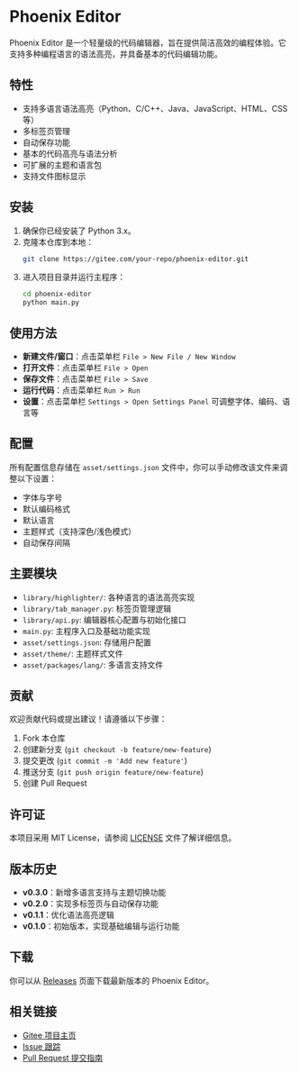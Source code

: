 # Phoenix Editor

Phoenix Editor 是一个轻量级的代码编辑器，旨在提供简洁高效的编程体验。它支持多种编程语言的语法高亮，并具备基本的代码编辑功能。

## 特性

- 支持多语言语法高亮（Python、C/C++、Java、JavaScript、HTML、CSS 等）
- 多标签页管理
- 自动保存功能
- 基本的代码高亮与语法分析
- 可扩展的主题和语言包
- 支持文件图标显示

## 安装

1. 确保你已经安装了 Python 3.x。
2. 克隆本仓库到本地：
   ```bash
   git clone https://gitee.com/your-repo/phoenix-editor.git
   ```
3. 进入项目目录并运行主程序：
   ```bash
   cd phoenix-editor
   python main.py
   ```

## 使用方法

- **新建文件/窗口**：点击菜单栏 `File > New File / New Window`
- **打开文件**：点击菜单栏 `File > Open`
- **保存文件**：点击菜单栏 `File > Save`
- **运行代码**：点击菜单栏 `Run > Run`
- **设置**：点击菜单栏 `Settings > Open Settings Panel` 可调整字体、编码、语言等

## 配置

所有配置信息存储在 `asset/settings.json` 文件中，你可以手动修改该文件来调整以下设置：

- 字体与字号
- 默认编码格式
- 默认语言
- 主题样式（支持深色/浅色模式）
- 自动保存间隔

## 主要模块

- `library/highlighter/`: 各种语言的语法高亮实现
- `library/tab_manager.py`: 标签页管理逻辑
- `library/api.py`: 编辑器核心配置与初始化接口
- `main.py`: 主程序入口及基础功能实现
- `asset/settings.json`: 存储用户配置
- `asset/theme/`: 主题样式文件
- `asset/packages/lang/`: 多语言支持文件

## 贡献

欢迎贡献代码或提出建议！请遵循以下步骤：

1. Fork 本仓库
2. 创建新分支 (`git checkout -b feature/new-feature`)
3. 提交更改 (`git commit -m 'Add new feature'`)
4. 推送分支 (`git push origin feature/new-feature`)
5. 创建 Pull Request

## 许可证

本项目采用 MIT License，请参阅 [LICENSE](LICENSE) 文件了解详细信息。

## 版本历史

- **v0.3.0**：新增多语言支持与主题切换功能
- **v0.2.0**：实现多标签页与自动保存功能
- **v0.1.1**：优化语法高亮逻辑
- **v0.1.0**：初始版本，实现基础编辑与运行功能

## 下载

你可以从 [Releases](README.md#下载) 页面下载最新版本的 Phoenix Editor。

## 相关链接

- [Gitee 项目主页](https://gitee.com/your-repo/phoenix-editor)
- [Issue 跟踪](https://gitee.com/your-repo/phoenix-editor/issues)
- [Pull Request 提交指南](.gitee/PULL_REQUEST_TEMPLATE.zh-CN.md)